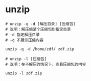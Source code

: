 # unzip

```
# unzip -q -d [解压目录] [压缩包]
# 说明：解压缩某个压缩包到指定目录
# -d 指定解压目录
# -q 不展示压缩内容

unzip -q -d /home/zdf/ zdf.zip
```




```
# unzip -l [压缩包]
# 说明：在不解压的情况下，查看压缩包的内容

unzip -l zdf.zip
```

